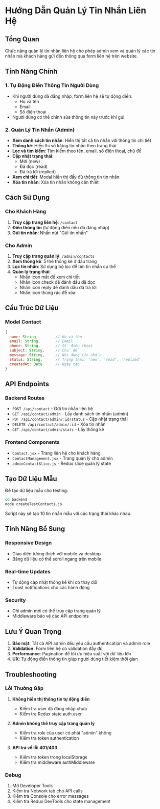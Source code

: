 # Hướng Dẫn Quản Lý Tin Nhắn Liên Hệ

## Tổng Quan

Chức năng quản lý tin nhắn liên hệ cho phép admin xem và quản lý các tin nhắn mà khách hàng gửi đến thông qua form liên hệ trên website.

## Tính Năng Chính

### 1. Tự Động Điền Thông Tin Người Dùng
- Khi người dùng đã đăng nhập, form liên hệ sẽ tự động điền:
  - Họ và tên
  - Email
  - Số điện thoại
- Người dùng có thể chỉnh sửa thông tin này trước khi gửi

### 2. Quản Lý Tin Nhắn (Admin)
- **Xem danh sách tin nhắn**: Hiển thị tất cả tin nhắn với thông tin chi tiết
- **Thống kê**: Hiển thị số lượng tin nhắn theo trạng thái
- **Lọc và tìm kiếm**: Tìm kiếm theo tên, email, số điện thoại, chủ đề
- **Cập nhật trạng thái**: 
  - Mới (new)
  - Đã đọc (read)
  - Đã trả lời (replied)
- **Xem chi tiết**: Modal hiển thị đầy đủ thông tin tin nhắn
- **Xóa tin nhắn**: Xóa tin nhắn không cần thiết

## Cách Sử Dụng

### Cho Khách Hàng

1. **Truy cập trang liên hệ**: `/contact`
2. **Điền thông tin** (tự động điền nếu đã đăng nhập)
3. **Gửi tin nhắn**: Nhấn nút "Gửi tin nhắn"

### Cho Admin

1. **Truy cập trang quản lý**: `/admin/contacts`
2. **Xem thống kê**: 5 thẻ thống kê ở đầu trang
3. **Lọc tin nhắn**: Sử dụng bộ lọc để tìm tin nhắn cụ thể
4. **Quản lý trạng thái**: 
   - Nhấn icon mắt để xem chi tiết
   - Nhấn icon check để đánh dấu đã đọc
   - Nhấn icon reply để đánh dấu đã trả lời
   - Nhấn icon thùng rác để xóa

## Cấu Trúc Dữ Liệu

### Model Contact
```javascript
{
  name: String,        // Họ và tên
  email: String,       // Email
  phone: String,       // Số điện thoại
  subject: String,     // Chủ đề
  message: String,     // Nội dung tin nhắn
  status: String,      // Trạng thái: 'new', 'read', 'replied'
  createdAt: Date      // Ngày tạo
}
```

## API Endpoints

### Backend Routes
- `POST /api/contact` - Gửi tin nhắn liên hệ
- `GET /api/contact/admin` - Lấy danh sách tin nhắn (admin)
- `PUT /api/contact/admin/:id/status` - Cập nhật trạng thái
- `DELETE /api/contact/admin/:id` - Xóa tin nhắn
- `GET /api/contact/admin/stats` - Lấy thống kê

### Frontend Components
- `Contact.jsx` - Trang liên hệ cho khách hàng
- `ContactManagement.jsx` - Trang quản lý cho admin
- `adminContactSlice.js` - Redux slice quản lý state

## Tạo Dữ Liệu Mẫu

Để tạo dữ liệu mẫu cho testing:

```bash
cd backend
node createTestContacts.js
```

Script này sẽ tạo 10 tin nhắn mẫu với các trạng thái khác nhau.

## Tính Năng Bổ Sung

### Responsive Design
- Giao diện tương thích với mobile và desktop
- Bảng dữ liệu có thể scroll ngang trên mobile

### Real-time Updates
- Tự động cập nhật thống kê khi có thay đổi
- Toast notifications cho các hành động

### Security
- Chỉ admin mới có thể truy cập trang quản lý
- Middleware bảo vệ các API endpoints

## Lưu Ý Quan Trọng

1. **Bảo mật**: Tất cả API admin đều yêu cầu authentication và admin role
2. **Validation**: Form liên hệ có validation đầy đủ
3. **Performance**: Pagination để tối ưu hiệu suất với dữ liệu lớn
4. **UX**: Tự động điền thông tin giúp người dùng tiết kiệm thời gian

## Troubleshooting

### Lỗi Thường Gặp

1. **Không hiển thị thông tin tự động điền**
   - Kiểm tra user đã đăng nhập chưa
   - Kiểm tra Redux state auth.user

2. **Admin không thể truy cập trang quản lý**
   - Kiểm tra role của user có phải "admin" không
   - Kiểm tra token authentication

3. **API trả về lỗi 401/403**
   - Kiểm tra token trong localStorage
   - Kiểm tra middleware authMiddleware

### Debug

1. Mở Developer Tools
2. Kiểm tra Network tab cho API calls
3. Kiểm tra Console cho error messages
4. Kiểm tra Redux DevTools cho state management 